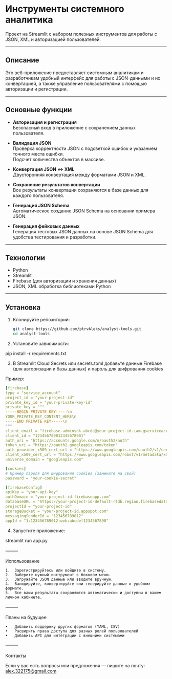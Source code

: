 # Инструменты системного аналитика

Проект на Streamlit с набором полезных инструментов для работы с JSON, XML и авторизацией пользователей.

---

## Описание

Это веб-приложение предоставляет системным аналитикам и разработчикам удобный интерфейс для работы с JSON-данными и их конвертацией, а также управление пользователями с помощью авторизации и регистрации.

---

## Основные функции

- **Авторизация и регистрация**  
  Безопасный вход в приложение с сохранением данных пользователя.

- **Валидация JSON**  
  Проверка корректности JSON с подсветкой ошибок и указанием точного места ошибки.  
  Подсчет количества объектов в массиве.

- **Конвертация JSON ↔ XML**  
  Двусторонняя конвертация между форматами JSON и XML.

- **Сохранение результатов конвертации**  
  Все результаты конвертации сохраняются в базе данных для каждого пользователя.

- **Генерация JSON Schema**  
  Автоматическое создание JSON Schema на основании примера JSON.

- **Генерация фейковых данных**  
  Генерация тестовых JSON данных на основе JSON Schema для удобства тестирования и разработки.

---

## Технологии

- Python  
- Streamlit  
- Firebase (для авторизации и хранения данных)  
- JSON, XML обработка библиотеками Python

---

## Установка

1. Клонируйте репозиторий:

   ```bash
   git clone https://github.com/ptrvAleks/analyst-tools.git
   cd analyst-tools


2.	Установите зависимости:

pip install -r requirements.txt

3. 	В Streamlit Cloud Secrets или secrets.toml добавьте данные Firebase (для авторизации и базы данных) и пароль для шифрования cookies
   
Пример:
```yaml
[firebase]
type = "service_account"
project_id = "your-project-id"
private_key_id = "your-private-key-id"
private_key = """
-----BEGIN PRIVATE KEY-----\n
YOUR_PRIVATE_KEY_CONTENT_HERE\n
-----END PRIVATE KEY-----\n
"""
client_email = "firebase-adminsdk-abcde@your-project-id.iam.gserviceaccount.com"
client_id = "123456789012345678901"
auth_uri = "https://accounts.google.com/o/oauth2/auth"
token_uri = "https://oauth2.googleapis.com/token"
auth_provider_x509_cert_url = "https://www.googleapis.com/oauth2/v1/certs"
client_x509_cert_url = "https://www.googleapis.com/robot/v1/metadata/x509/firebase-adminsdk-abcde%40your-project-id.iam.gserviceaccount.com"
universe_domain = "googleapis.com"

[cookies]
# Пример пароля для шифрования cookies (замените на свой)
password = "your-cookie-secret"

[firebaseConfig]
apiKey = "your-api-key"
authDomain = "your-project-id.firebaseapp.com"
databaseURL = "https://your-project-id-default-rtdb.region.firebasedatabase.app"
projectId = "your-project-id"
storageBucket = "your-project-id.appspot.com"
messagingSenderId = "123456789012"
appId = "1:123456789012:web:abcdef1234567890"
```



4.	Запустите приложение:

streamlit run app.py



⸻

Использование

	1.	Зарегистрируйтесь или войдите в систему.
	2.	Выберите нужный инструмент в боковом меню.
	3.	Загружайте JSON данные или вводите вручную.
	4.	Валидируйте, конвертируйте или генерируйте данные в удобном формате.
	5.	Все ваши результаты сохраняются автоматически и доступны в вашем личном кабинете.


⸻

Планы на будущее

	•	Добавить поддержку других форматов (YAML, CSV)
	•	Расширить права доступа для разных ролей пользователей
	•	Добавить API для интеграции с внешними системами

⸻

Контакты

Если у вас есть вопросы или предложения — пишите на почту: alex.322175@gmail.com
